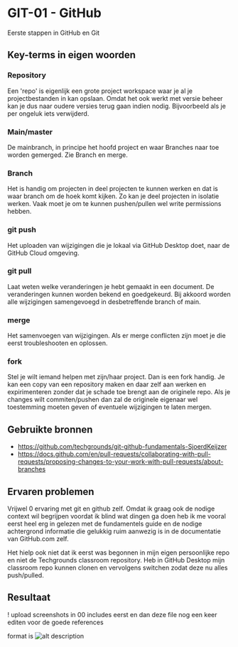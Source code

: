 # GIT-01 - GitHub
Eerste stappen in GitHub en Git

## Key-terms in eigen woorden

### Repository
Een 'repo' is eigenlijk een grote project workspace waar je al je projectbestanden in kan opslaan. Omdat het ook werkt met versie beheer kan je dus naar oudere versies terug gaan indien nodig. Bijvoorbeeld als je per ongeluk iets verwijderd.  

### Main/master
De mainbranch, in principe het hoofd project en waar Branches naar toe worden gemerged. Zie Branch en merge. 

### Branch
Het is handig om projecten in deel projecten te kunnen werken en dat is waar branch om de hoek komt kijken. Zo kan je deel projecten in isolatie werken. Vaak moet je om te kunnen pushen/pullen wel write permissions hebben.

### git push 
Het uploaden van wijzigingen die je lokaal via GitHub Desktop doet, naar de GitHub Cloud omgeving.  

### git pull
Laat weten welke veranderingen je hebt gemaakt in een document. De veranderingen kunnen worden bekend en goedgekeurd. Bij akkoord worden alle wijzigingen samengevoegd in desbetreffende branch of main. 

### merge
Het samenvoegen van wijzigingen. Als er merge conflicten zijn moet je die eerst troubleshooten en oplossen. 

### fork
Stel je wilt iemand helpen met zijn/haar project. Dan is een fork handig. Je kan een copy van een repository maken en daar zelf aan werken en expirimenteren zonder dat je schade toe brengt aan de originele repo. Als je changes wilt commiten/pushen dan zal de originele eigenaar wel toestemming moeten geven of eventuele wijzigingen te laten mergen.   

## Gebruikte bronnen
- https://github.com/techgrounds/git-github-fundamentals-SjoerdKeijzer
- https://docs.github.com/en/pull-requests/collaborating-with-pull-requests/proposing-changes-to-your-work-with-pull-requests/about-branches


## Ervaren problemen
Vrijwel 0 ervaring met git en github zelf. Omdat ik graag ook de nodige context wil begrijpen voordat ik blind wat dingen ga doen heb ik me vooral eerst heel erg in gelezen met de fundamentels guide en de nodige achtergrond informatie die gelukkig ruim aanwezig is in de documentatie van GitHub.com zelf. 

Het hielp ook niet dat ik eerst was begonnen in mijn eigen persoonlijke repo en niet de Techgrounds classroom repository. Heb in GitHub Desktop mijn classroom repo kunnen clonen en vervolgens switchen zodat deze nu alles push/pulled.  


## Resultaat

! upload screenshots in 00 includes eerst en dan deze file nog een keer editen voor de goede references

format is
![alt description](link)
